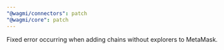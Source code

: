 ```yaml
---
"@wagmi/connectors": patch
"@wagmi/core": patch
---
```


Fixed error occurring when adding chains without explorers to MetaMask.
